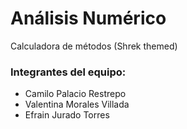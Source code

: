 # Análisis Numérico
Calculadora de métodos (Shrek themed)


### Integrantes del equipo: 

- Camilo Palacio Restrepo
- Valentina Morales Villada
- Efrain Jurado Torres